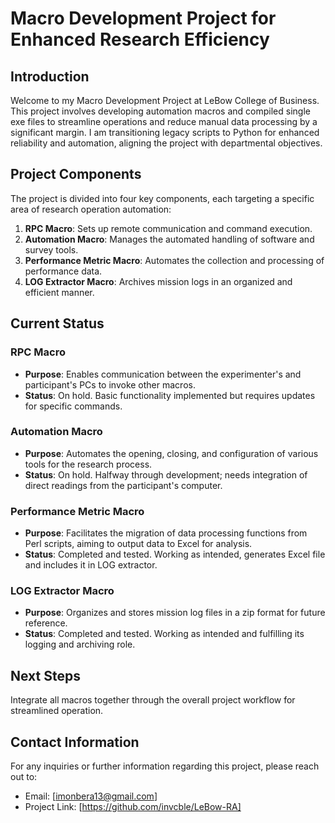 # Macro Development Project for Enhanced Research Efficiency

## Introduction

Welcome to my Macro Development Project at LeBow College of Business. This project involves developing automation macros and compiled single exe files to streamline operations and reduce manual data processing by a significant margin. I am transitioning legacy scripts to Python for enhanced reliability and automation, aligning the project with departmental objectives.

## Project Components

The project is divided into four key components, each targeting a specific area of research operation automation:

1. **RPC Macro**: Sets up remote communication and command execution.
2. **Automation Macro**: Manages the automated handling of software and survey tools.
3. **Performance Metric Macro**: Automates the collection and processing of performance data.
4. **LOG Extractor Macro**: Archives mission logs in an organized and efficient manner.

## Current Status

### RPC Macro

- **Purpose**: Enables communication between the experimenter's and participant's PCs to invoke other macros.
- **Status**: On hold. Basic functionality implemented but requires updates for specific commands.

### Automation Macro

- **Purpose**: Automates the opening, closing, and configuration of various tools for the research process.
- **Status**: On hold. Halfway through development; needs integration of direct readings from the participant's computer.

### Performance Metric Macro

- **Purpose**: Facilitates the migration of data processing functions from Perl scripts, aiming to output data to Excel for analysis.
- **Status**: Completed and tested. Working as intended, generates Excel file and includes it in LOG extractor.

### LOG Extractor Macro

- **Purpose**: Organizes and stores mission log files in a zip format for future reference.
- **Status**: Completed and tested. Working as intended and fulfilling its logging and archiving role.

## Next Steps

Integrate all macros together through the overall project workflow for streamlined operation.

## Contact Information

For any inquiries or further information regarding this project, please reach out to:

- Email: [imonbera13@gmail.com]
- Project Link: [https://github.com/invcble/LeBow-RA]
